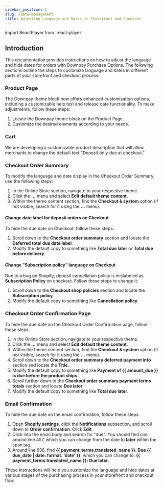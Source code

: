 ```yaml
---
sidebar_position: 1
slug: /date-management
title: Adjusting Language and Dates in Storefront and Checkout
---
```

import ReactPlayer from 'react-player'

## Introduction

This documentation provides instructions on how to adjust the language and hide dates for orders with Downpay Purchase Options. The following sections outline the steps to customize language and dates in different parts of your storefront and checkout process.

### Product Page

The Downpay theme block now offers enhanced customization options, including a customizable help text and release date functionality. To make adjustments, follow these steps:

1. Locate the Downpay theme block on the Product Page.
2. Customize the desired elements according to your needs.

### Cart

We are developing a customizable product description that will allow merchants to change the default text "Deposit only due at checkout."

### Checkout Order Summary

To modify the language and date display in the Checkout Order Summary, use the following steps:

1. In the Online Store section, navigate to your respective theme.
2. Click the **...** menu and select **Edit default theme content**.
3. Within the theme content section, find the **Checkout & system** option (if not visible, search for it using the **...** menu).


#### Change date label for deposit orders on Checkout

To hide the due date on Checkout, follow these steps:

1. Scroll down to the **Checkout order summary** section and locate the **Deferred total due date label**.
2. Modify the default copy to something like **Total due later** or **Total due before delivery**.

#### Change "Subscription policy" language on Checkout

<ReactPlayer controls url='https://hypehound-public.s3.amazonaws.com/checkout-policy.mp4'/>

Due to a bug on Shopify, deposit cancellation policy is mislabeled as **Subscription Policy** on checkout. Follow these steps to change it: 

1. Scroll down to the **Checkout shop policies** section and locate the **Subscription policy**.
2. Modify the default copy to something like **Cancellation policy**.

### Checkout Order Confirmation Page

To hide the due date on the Checkout Order Confirmation page, follow these steps:

1. In the Online Store section, navigate to your respective theme.
2. Click the **...** menu and select **Edit default theme content**.
3. Within the theme content section, find the **Checkout & system** option (if not visible, search for it using the **...** menu).
4. Scroll down to the **Checkout order summary deferred payment info** section and locate the **Title**.
5. Modify the default copy to something like **Payment of {{ amount_due }} is due before the product ships**.
6. Scroll further down to the **Checkout order summary payment terms totals** section and locate **Due later**.
7. Modify the default copy to something like **Total due later**.

### Email Confirmation

To hide the due date on the email confirmation, follow these steps:

1. Open **Shopify settings**, click the **Notifications** subsection, and scroll down to **Order confirmation**. Click **Edit**.
2. Click into the email body and search for "due". You should find one around line 457, which you can change from the date to **later** within the span tag.
3. Around line 606, find **{{ payment_terms.translated_name }}: Due {{ due_date | date: format: 'date' }}**, which you can change to: **{{ payment_terms.translated_name }}: Due later**.

These instructions will help you customize the language and hide dates at various stages of the purchasing process in your storefront and checkout flow.

